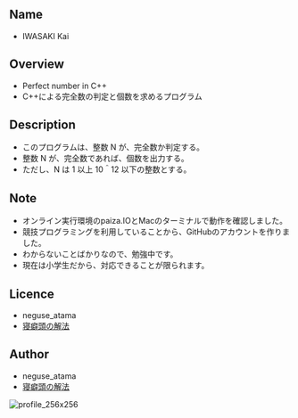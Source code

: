## Name
* IWASAKI Kai

## Overview
* Perfect number in C++
* C++による完全数の判定と個数を求めるプログラム

## Description
* このプログラムは、整数 N が、完全数か判定する。
* 整数 N が、完全数であれば、個数を出力する。
* ただし、N は 1 以上 10＾12  以下の整数とする。

## Note
* オンライン実行環境のpaiza.IOとMacのターミナルで動作を確認しました。
* 競技プログラミングを利用していることから、GitHubのアカウントを作りました。
* わからないことばかりなので、勉強中です。
* 現在は小学生だから、対応できることが限られます。

## Licence
* neguse_atama
* [寝癖頭の解法](https://neguse-atama.hatenablog.com)

## Author
* neguse_atama
* [寝癖頭の解法](https://neguse-atama.hatenablog.com)

![profile_256x256](https://user-images.githubusercontent.com/62793333/79065145-f3a2a180-7ce8-11ea-9b33-0973ec940251.png)

